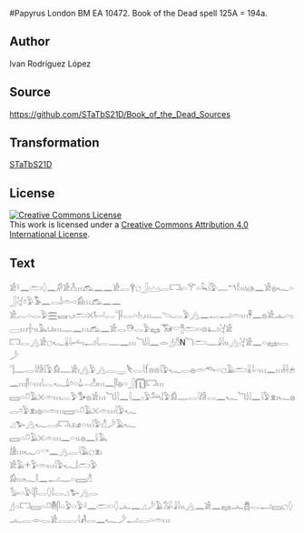 #Papyrus London BM EA 10472. Book of the Dead spell 125A = 194a.

## Author 

Ivan Rodríguez López

## Source 

https://github.com/STaTbS21D/Book_of_the_Dead_Sources

## Transformation 

[STaTbS21D](https://statbs21d.github.io/)

## License 

<a rel="license" href="http://creativecommons.org/licenses/by/4.0/"><img alt="Creative Commons License" style="border-width:0" src="https://i.creativecommons.org/l/by/4.0/88x31.png" /></a><br />This work is licensed under a <a rel="license" href="http://creativecommons.org/licenses/by/4.0/">Creative Commons Attribution 4.0 International License</a>.

## Text 

𓀀𓍲𓈖𓂧𓆭𓈖𓀔𓀀𓁐𓏥𓃹𓈖𓈖𓀀𓐛𓋁𓐎𓃀𓈉𓐛𓉐𓏤𓏏𓄝𓏏𓆗𓇋𓅱𓊃𓎔𓎛𓏭𓊞𓈖𓀀𓐍𓆑𓏏𓃀𓋔𓏌𓅱𓅣𓈖𓂋𓌃𓏛𓏏𓀁𓏥𓃹𓈖𓈖<br>
𓀀𓐛𓏏𓂋𓅱𓈗𓈘𓈅𓏤𓂧𓏴𓂡𓐛𓊹𓌢𓂋𓏏𓊸𓈒𓏥𓊃𓌫𓐛𓅱𓂻𓈖𓉻𓂝𓏛𓏥𓋹𓈖𓐍𓀀𓊵𓏏𓊪𓈀𓏥𓏶𓏭𓅓𓂓𓏤𓏥𓊃𓈖𓏥𓃹𓈖𓀀𓂋𓇥𓂋𓅱𓈐𓃝𓎟𓊽𓂧𓏏𓊖𓂞𓋔𓀀<br>
𓉐𓂋𓂻𓀀𓐎𓆑𓏇𓇋𓌡𓏤𓂝𓇋𓐛𓊃𓈖𓏥<rubrum>𓆓𓌃𓇋𓈖</rubrum>𓁹𓊨𓀭N𓆓𓂧𓊃𓇍𓇋𓏭𓂻𓋔𓀀𓈖𓏏𓈐𓏤𓂋𓌳<br>
𓊹𓊃𓂋𓇋𓀙𓌃𓅱𓀁𓊃𓀀𓏤𓂻𓅱𓂻𓐛𓇾𓌸𓂋𓇋𓆴𓊖𓊖𓇋𓅱𓆑𓂋𓐍𓏛𓆞𓏏𓐎𓄿𓂧𓏇𓇋𓏏𓏥𓈖𓏥𓌢𓌢𓂉𓈖𓏥𓋴𓏏𓏥𓇋𓐛𓆑𓍑𓏌𓏏𓍑𓐖𓀭𓏤𓏥𓈖𓋴𓐍𓏏𓃀𓉧𓉐𓏥<br>
𓈙𓏏𓍔𓄿𓏴𓏛𓏥𓐛𓅱𓅜𓐍𓀀𓏥<rubrum>𓆓𓌃𓇋𓈖</rubrum>𓇋𓈖𓊪𓅱𓃢𓌃𓅱𓀁𓊃𓂋𓇋𓀙𓂋𓈖𓆑<rubrum>𓆓𓌃𓇋𓈖</rubrum>𓇋𓅱𓁷𓏤𓆑𓐍𓂋𓏌𓅱𓁷𓏤𓐍𓏏𓏛𓏥𓈙𓏏𓍔𓄿𓏴𓏛𓏥𓇋𓅱𓆑<br>
𓈎𓅧𓂻𓆑𓂋𓏤𓉐𓏤𓃭𓏏𓏭𓇋𓅱𓀭𓌳𓄿𓆑<br>
𓈙𓏏𓍔𓄿𓏴𓏛𓏥𓈖𓏏𓏭𓐍𓈖𓌰𓅓<br>
𓀚𓏥𓆑𓏏𓎡𓈖𓂻𓐛𓇋𓄿𓐎𓁷𓏤<br>
𓀀𓄿𓇬𓅱𓏛𓏥𓇋𓅱𓆑𓌃𓂧𓅱<br>
𓀁𓏥𓆑𓎛𓈖𓂝𓊃𓏏𓈙𓀭<br>
𓅭𓏏𓅱𓇋𓋴𓂋𓆭𓇋𓂋𓈎𓅧𓂻𓂋<br>
𓊨𓏏𓉐𓈙𓏏𓍔𓄟𓋴𓏏𓅱𓏏𓅱𓍲𓈖𓂧𓏏𓆭𓂜𓈖𓈎𓌳𓄿𓅮𓇍𓇋𓏭𓂻𓈖𓀀𓈖𓈐𓂜𓆣𓂋𓂝𓈙𓐎𓆭𓂜𓐛𓁹𓂋𓀀𓐛𓐛𓇋𓀻𓂋𓈖𓆑𓌳𓂝𓐙𓏏𓏛𓏥<br>
